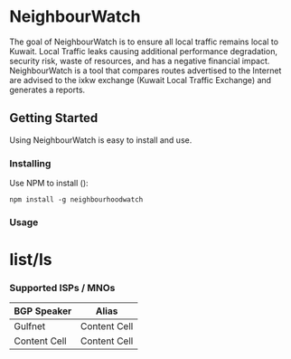 # NeighbourWatch
The goal of NeighbourWatch is to ensure all local traffic remains local to Kuwait. Local Traffic leaks causing additional performance degradation, security risk, waste of resources, and has a negative financial impact. NeighbourWatch is a tool that compares routes advertised to the Internet are advised to the ixkw exchange (Kuwait Local Traffic Exchange) and generates a reports.

## Getting Started
Using NeighbourWatch is easy to install and use.

### Installing
Use NPM to install ():
```
npm install -g neighbourhoodwatch
```
### Usage
# list/ls

### Supported ISPs / MNOs
| BGP Speaker   | Alias         |
| ------------- | ------------- |
| Gulfnet       | Content Cell  |
| Content Cell  | Content Cell  |